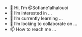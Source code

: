 - 👋 Hi, I’m @Sofiane1alhalouoi
- 👀 I’m interested in ...
- 🌱 I’m currently learning ...
- 💞️ I’m looking to collaborate on ...
- 📫 How to reach me ...

<!---
Sofiane1alhalouoi/Sofiane1alhalouoi is a ✨ special ✨ repository because its `README.md` (this file) appears on your GitHub profile.
You can click the Preview link to take a look at your changes.
--->
